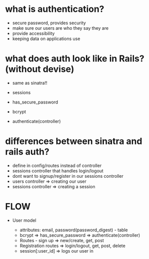 # what is authentication?

- secure password, provides security
- make sure our users are who they say they are
- provide accessibility
- keeping data on applications use

# what does auth look like in Rails?(without devise)

- same as sinatra!! 

- sessions
- has_secure_password
- bcrypt
- authenticate(controller)

# differences between sinatra and rails auth?

- define in config/routes instead of controller
- sessions controller that handles login/logout
- dont want to signup/register in our sessions controller
- users controller => creating our user
- sessions controller => creating a session

# FLOW

- User model

    - attributes: email, password(password_digest) - table
    - bcrypt => has_secure_password => authenticate(controller)
    - Routes - sign up => new/create, get, post
    - Registration routes => login/logout,  get, post, delete
    - session[:user_id] => logs our user in